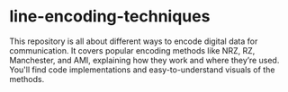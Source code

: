 # line-encoding-techniques
This repository is all about different ways to encode digital data for communication. It covers popular encoding methods like NRZ, RZ, Manchester, and AMI, explaining how they work and where they’re used. You'll find code implementations and easy-to-understand visuals of the methods. 

